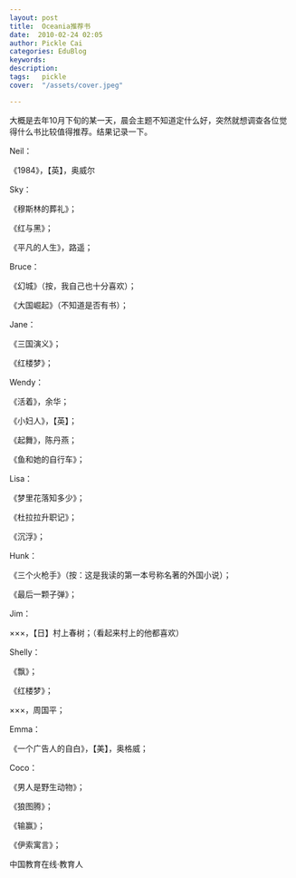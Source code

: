 ```yaml
---
layout: post  
title:  Oceania推荐书  
date:  2010-02-24 02:05  
author: Pickle Cai  
categories: EduBlog  
keywords: 
description:   
tags:	pickle   
cover:  "/assets/cover.jpeg"  

---  
```

    
大概是去年10月下旬的某一天，晨会主题不知道定什么好，突然就想调查各位觉得什么书比较值得推荐。结果记录一下。





Neil： 



《1984》，【英】，奥威尔

Sky： 



《穆斯林的葬礼》； 

《红与黑》； 

《平凡的人生》，路遥；

Bruce： 



《幻城》（按，我自己也十分喜欢）； 

《大国崛起》（不知道是否有书）；

Jane： 



《三国演义》； 

《红楼梦》；

Wendy： 



《活着》，余华； 

《小妇人》，【英】； 

《起舞》，陈丹燕； 

《鱼和她的自行车》；

Lisa： 



《梦里花落知多少》； 

《杜拉拉升职记》； 

《沉浮》；

Hunk： 



《三个火枪手》（按：这是我读的第一本号称名著的外国小说）； 

《最后一颗子弹》；

Jim： 



×××，【日】村上春树；（看起来村上的他都喜欢）

Shelly： 



《飘》； 

《红楼梦》； 

×××，周国平；

Emma： 



《一个广告人的自白》，【美】，奥格威；

Coco： 



《男人是野生动物》； 

《狼图腾》； 

《输赢》； 

《伊索寓言》；

		    
 中国教育在线·教育人

